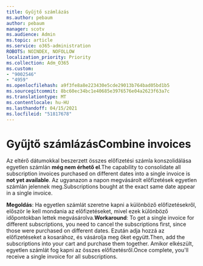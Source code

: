 ```yaml
---
title: Gyűjtő számlázás
ms.author: pebaum
author: pebaum
manager: scotv
ms.audience: Admin
ms.topic: article
ms.service: o365-administration
ROBOTS: NOINDEX, NOFOLLOW
localization_priority: Priority
ms.collection: Adm_O365
ms.custom:
- "9002546"
- "4959"
ms.openlocfilehash: a9f3fe8a8e223430e5cde29013b764bad05bd1b5
ms.sourcegitcommit: 8bc60ec34bc1e40685e3976576e04a2623f63a7c
ms.translationtype: MT
ms.contentlocale: hu-HU
ms.lasthandoff: 04/15/2021
ms.locfileid: "51817678"
---
```

# <a name="combine-invoices"></a><span data-ttu-id="ac050-102">Gyűjtő számlázás</span><span class="sxs-lookup"><span data-stu-id="ac050-102">Combine invoices</span></span>

<span data-ttu-id="ac050-103">Az eltérő dátumokkal beszerzett összes előfizetési számla konszolidálása egyetlen számlán **még nem érhető el**.</span><span class="sxs-lookup"><span data-stu-id="ac050-103">The capability to consolidate all subscription invoices purchased on different dates into a single invoice is **not yet available**.</span></span> <span data-ttu-id="ac050-104">Az ugyanazon a napon megvásárolt előfizetések egyetlen számlán jelennek meg.</span><span class="sxs-lookup"><span data-stu-id="ac050-104">Subscriptions bought at the exact same date appear in a single invoice.</span></span>

<span data-ttu-id="ac050-105">**Megoldás**: Ha egyetlen számlát szeretne kapni a különböző előfizetésekről, először le kell mondania az előfizetéseket, mivel ezek különböző időpontokban lettek megvásárolva.</span><span class="sxs-lookup"><span data-stu-id="ac050-105">**Workaround**: To get a single invoice for different subscriptions, you need to cancel the subscriptions first, since those were purchased on different dates.</span></span> <span data-ttu-id="ac050-106">Ezután adja hozzá az előfizetéseket a kosarához, és vásárolja meg őket együtt.</span><span class="sxs-lookup"><span data-stu-id="ac050-106">Then, add the subscriptions into your cart and purchase them together.</span></span> <span data-ttu-id="ac050-107">Amikor elkészült, egyetlen számlát fog kapni az összes előfizetésről.</span><span class="sxs-lookup"><span data-stu-id="ac050-107">Once complete, you'll receive a single invoice for all subscriptions.</span></span>
